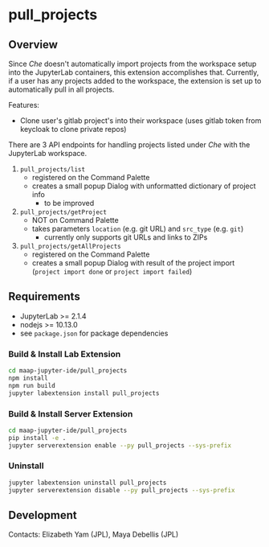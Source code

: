 # pull_projects

## Overview
Since _Che_ doesn't automatically import projects from the workspace setup into the JupyterLab containers, this extension accomplishes that.  Currently, if a user has any projects added to the workspace, the extension is set up to automatically pull in all projects.<br>

Features: 
- Clone user's gitlab project's into their workspace (uses gitlab token from keycloak to clone private repos)<br>

There are 3 API endpoints for handling projects listed under _Che_ with the JupyterLab workspace.

1. `pull_projects/list`
	- registered on the Command Palette
	- creates a small popup Dialog with unformatted dictionary of project info
		- to be improved
2. `pull_projects/getProject`
	- NOT on Command Palette
	- takes parameters `location` (e.g. git URL) and `src_type` (e.g. `git`)
		- currently only supports git URLs and links to ZIPs
3. `pull_projects/getAllProjects`
	- registered on the Command Palette
	- creates a small popup Dialog with result of the project import (`project import done` or `project import failed`)

## Requirements
* JupyterLab >= 2.1.4
* nodejs >= 10.13.0
* see `package.json` for package dependencies

### Build & Install Lab Extension
```bash
cd maap-jupyter-ide/pull_projects
npm install
npm run build
jupyter labextension install pull_projects
```

### Build & Install Server Extension
```bash
cd maap-jupyter-ide/pull_projects
pip install -e .
jupyter serverextension enable --py pull_projects --sys-prefix
```

### Uninstall
```bash
jupyter labextension uninstall pull_projects
jupyter serverextension disable --py pull_projects --sys-prefix
```

## Development

Contacts: Elizabeth Yam (JPL), Maya Debellis (JPL)